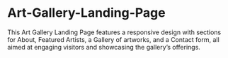 # Art-Gallery-Landing-Page

This Art Gallery Landing Page features a responsive design with sections for About, Featured Artists, a Gallery of artworks, and a Contact form, all aimed at engaging visitors and showcasing the gallery’s offerings.
